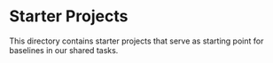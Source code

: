 # Starter Projects

This directory contains starter projects that serve as starting point for baselines in our shared tasks.


